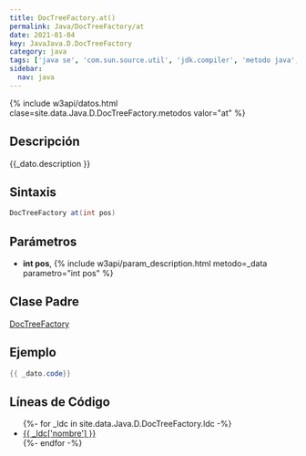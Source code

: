 ```yaml
---
title: DocTreeFactory.at()
permalink: Java/DocTreeFactory/at
date: 2021-01-04
key: JavaJava.D.DocTreeFactory
category: java
tags: ['java se', 'com.sun.source.util', 'jdk.compiler', 'metodo java', 'Java 9']
sidebar: 
  nav: java
---
```


{% include w3api/datos.html clase=site.data.Java.D.DocTreeFactory.metodos valor="at" %}

## Descripción
{{_dato.description }}

## Sintaxis
~~~java
DocTreeFactory at(int pos)
~~~

## Parámetros
* **int pos**,  {% include w3api/param_description.html metodo=_data parametro="int pos" %}

## Clase Padre
[DocTreeFactory](/Java/DocTreeFactory/)

## Ejemplo
~~~java
{{ _dato.code}}
~~~

## Líneas de Código
<ul>
{%- for _ldc in site.data.Java.D.DocTreeFactory.ldc -%}
   <li>
       <a href="{{_ldc['url'] }}">{{ _ldc['nombre'] }}</a>
   </li>
{%- endfor -%}
</ul>
